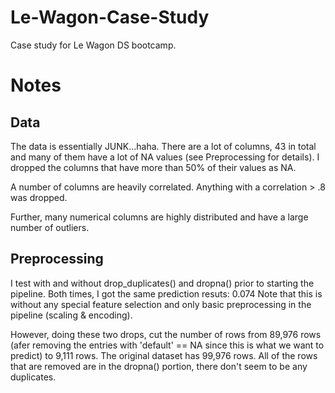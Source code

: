 # Le-Wagon-Case-Study
Case study for Le Wagon DS bootcamp.


# Notes
## Data
The data is essentially JUNK...haha.
There are a lot of columns, 43 in total and many of them have a lot of NA values
(see Preprocessing for details). I dropped the columns that have more than 50%
of their values as NA.

A number of columns are heavily correlated. Anything with a correlation > .8
was dropped.

Further, many numerical columns are highly distributed and have a large
number of outliers.


## Preprocessing
I test with and without drop_duplicates() and dropna() prior to starting the
pipeline. Both times, I got the same prediction resuts: 0.074
Note that this is without any special feature selection and only basic
preprocessing in the pipeline (scaling & encoding).

However, doing these two drops, cut the number of rows from 89,976 rows (afer
removing the entries with 'default' == NA since this is what we want to predict)
to 9,111 rows. The original dataset has 99,976 rows. All of the rows that
are removed are in the dropna() portion, there don't seem to be any duplicates.
